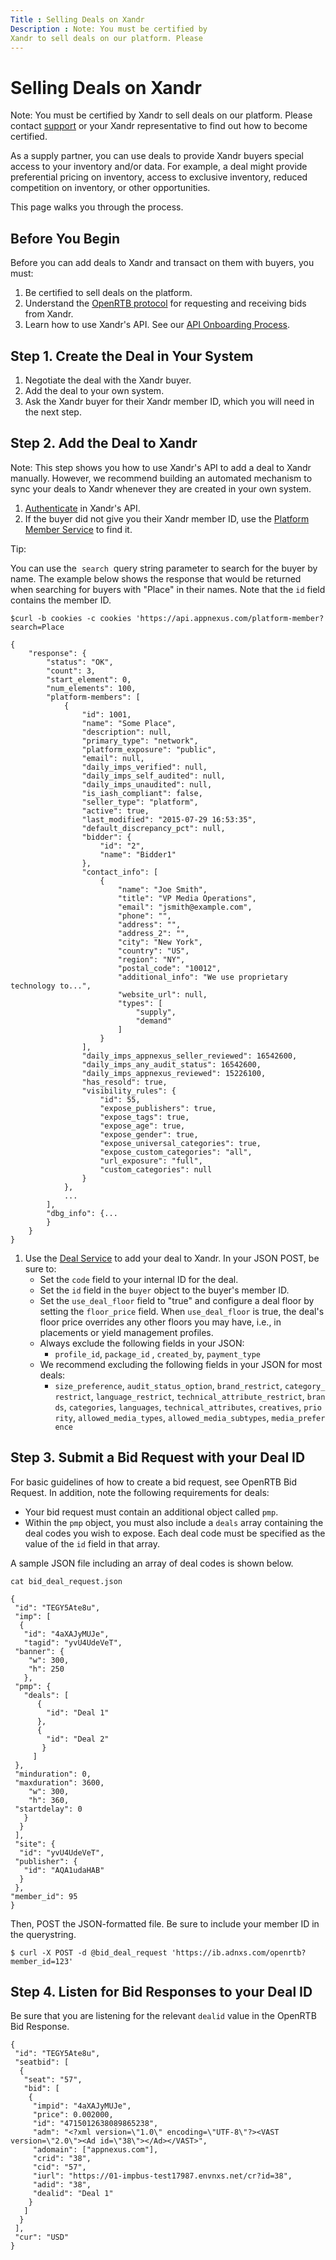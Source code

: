 ```yaml
---
Title : Selling Deals on Xandr
Description : Note: You must be certified by
Xandr to sell deals on our platform. Please
---
```



# Selling Deals on Xandr





Note: You must be certified by
Xandr to sell deals on our platform. Please
contact <a href="https://help.xandr.com/" class="xref"
target="_blank">support</a> or your Xandr
representative to find out how to become certified.



  
As a supply partner, you can use deals to provide
Xandr buyers special access to your inventory
and/or data. For example, a deal might provide preferential pricing on
inventory, access to exclusive inventory, reduced competition on
inventory, or other opportunities. 

This page walks you through the process.



## Before You Begin

Before you can add deals to Xandr and transact
on them with buyers, you must:

1.  Be certified to sell deals on the platform.
2.  Understand the <a
    href="https://docs.xandr.com/bundle/supply-partners/page/openrtb-specs.html"
    class="xref" target="_blank">OpenRTB protocol</a> for requesting and
    receiving bids from Xandr.
3.  Learn how to use Xandr's API. See our <a
    href="https://docs.xandr.com/bundle/xandr-api/page/api-onboarding-process.html"
    class="xref" target="_blank">API Onboarding Process</a>. 





## Step 1. Create the Deal in Your System

1.  Negotiate the deal with the Xandr buyer.
2.  Add the deal to your own system. 
3.  Ask the Xandr buyer for their
    Xandr member ID, which you will need in the
    next step.





## Step 2. Add the Deal to Xandr



Note: This step shows you how to use
Xandr's API to add a deal to
Xandr manually. However, we recommend building
an automated mechanism to sync your deals to
Xandr whenever they are created in your own
system.



1.  <a
    href="https://docs.xandr.com/bundle/xandr-api/page/authentication-service.html"
    class="xref" target="_blank">Authenticate</a> in
    Xandr's API. 
2.  If the buyer did not give you their Xandr
    member ID, use the <a
    href="https://docs.xandr.com/bundle/xandr-api/page/platform-member-service.html"
    class="xref" target="_blank">Platform Member Service</a> to find
    it.  



Tip:

You can use the  `search`  query string parameter to search for the
buyer by name. The example below shows the response that would be
returned when searching for buyers with "Place" in their names. Note
that the `id` field contains the member ID.

``` pre
$curl -b cookies -c cookies 'https://api.appnexus.com/platform-member?search=Place
 
{
    "response": {
        "status": "OK",
        "count": 3,
        "start_element": 0,
        "num_elements": 100,
        "platform-members": [
            {
                "id": 1001,
                "name": "Some Place",
                "description": null,
                "primary_type": "network",
                "platform_exposure": "public",
                "email": null,
                "daily_imps_verified": null,
                "daily_imps_self_audited": null,
                "daily_imps_unaudited": null,
                "is_iash_compliant": false,
                "seller_type": "platform",
                "active": true,
                "last_modified": "2015-07-29 16:53:35",
                "default_discrepancy_pct": null,
                "bidder": {
                    "id": "2",
                    "name": "Bidder1"
                },
                "contact_info": [
                    {
                        "name": "Joe Smith",
                        "title": "VP Media Operations",
                        "email": "jsmith@example.com",
                        "phone": "",
                        "address": "",
                        "address_2": "",
                        "city": "New York",
                        "country": "US",
                        "region": "NY",
                        "postal_code": "10012",
                        "additional_info": "We use proprietary technology to...",
                        "website_url": null,
                        "types": [
                            "supply",
                            "demand"
                        ]
                    }
                ],
                "daily_imps_appnexus_seller_reviewed": 16542600,
                "daily_imps_any_audit_status": 16542600,
                "daily_imps_appnexus_reviewed": 15226100,
                "has_resold": true,
                "visibility_rules": {
                    "id": 55,
                    "expose_publishers": true,
                    "expose_tags": true,
                    "expose_age": true,
                    "expose_gender": true,
                    "expose_universal_categories": true,
                    "expose_custom_categories": "all",
                    "url_exposure": "full",
                    "custom_categories": null
                }
            },
            ...
        ],
        "dbg_info": {...
        }
    }
}
```



1.  Use the
    <a href="https://docs.xandr.com/bundle/xandr-api/page/deal-service.html"
    class="xref" target="_blank">Deal Service</a> to add your deal to
    Xandr. In your JSON POST, be sure to:
    - Set the `code` field to your internal ID for the deal.
    - Set the `id` field in the `buyer` object to the buyer's member ID.
    - Set the `use_deal_floor` field to "true" and configure a deal
      floor by setting the `floor_price` field. When `use_deal_floor` is
      true, the deal's floor price overrides any other floors you may
      have, i.e., in placements or yield management profiles.
    - Always exclude the following fields in your JSON:
      - `profile_id`, `package_id` , `created_by`, `payment_type`
    - We recommend excluding the following fields in your JSON for most
      deals:
      - `size_preference`, `audit_status_option`, `brand_restrict`, `category_restrict`, `language_restrict`, `technical_attribute_restrict`, `brands`, `categories`, `languages`, `technical_attributes`, `creatives`, `priority`, `allowed_media_types`, `allowed_media_subtypes`, `media_preference`





## Step 3. Submit a Bid Request with your Deal ID

For basic guidelines of how to create a bid request, see OpenRTB Bid
Request. In addition, note the following requirements for deals:

- Your bid request must contain an additional object called `pmp`.
- Within the `pmp` object, you must also include a `deals` array
  containing the deal codes you wish to expose. Each deal code must be
  specified as the value of the `id` field in that array.

A sample JSON file including an array of deal codes is shown below.

``` pre
cat bid_deal_request.json
 
{
 "id": "TEGY5Ate8u",
 "imp": [
  {
   "id": "4aXAJyMUJe",
   "tagid": "yvU4UdeVeT",
 "banner": {
    "w": 300,
    "h": 250
   },
 "pmp": {
   "deals": [
      {
        "id": "Deal 1"
      },
      {
        "id": "Deal 2"
       }
     ]
 },
 "minduration": 0,
 "maxduration": 3600,
    "w": 300,
    "h": 360,
 "startdelay": 0
   }
  }
 ],
 "site": {
  "id": "yvU4UdeVeT",
 "publisher": {
   "id": "AQA1udaHAB"
  }
 },
"member_id": 95
}
```

Then, POST the JSON-formatted file. Be sure to include your member ID in
the querystring.

``` pre
$ curl -X POST -d @bid_deal_request 'https://ib.adnxs.com/openrtb?member_id=123'
```





## Step 4. Listen for Bid Responses to your Deal ID

Be sure that you are listening for the relevant `dealid` value in the
OpenRTB Bid Response.

``` pre
{
 "id": "TEGY5Ate8u",
 "seatbid": [
  {
   "seat": "57",
   "bid": [
    {
     "impid": "4aXAJyMUJe",
     "price": 0.002000,
     "id": "4715012638089865238",
     "adm": "<?xml version=\"1.0\" encoding=\"UTF-8\"?><VAST version=\"2.0\"><Ad id=\"38\"></Ad></VAST>",
     "adomain": ["appnexus.com"],
     "crid": "38",
     "cid": "57",
     "iurl": "https://01-impbus-test17987.envnxs.net/cr?id=38",
     "adid": "38",
     "dealid": "Deal 1"
    }
   ]
  }
 ],
 "cur": "USD"
}
```






